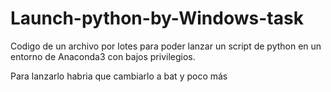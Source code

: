 # Launch-python-by-Windows-task
Codigo de un archivo por lotes para poder lanzar un script de python en un entorno de Anaconda3 con bajos privilegios.

Para lanzarlo habria que cambiarlo a bat y poco más
